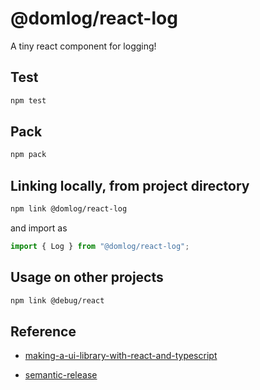 # @domlog/react-log

A tiny react component for logging!

## Test

```sh
npm test
```

## Pack

```sh
npm pack
```

## Linking locally, from project directory

```sh
npm link @domlog/react-log
```

and import as

```js
import { Log } from "@domlog/react-log";
```

## Usage on other projects

```sh
npm link @debug/react
```

## Reference

- [making-a-ui-library-with-react-and-typescript](https://www.bayanbennett.com/posts/making-a-ui-library-with-react-and-typescript/)

- [semantic-release](https://github.com/semantic-release/semantic-release)
